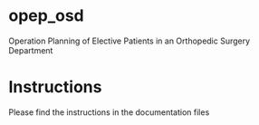 # opep_osd
Operation Planning of Elective Patients  in an Orthopedic Surgery Department
# Instructions
Please find the instructions in the documentation files
